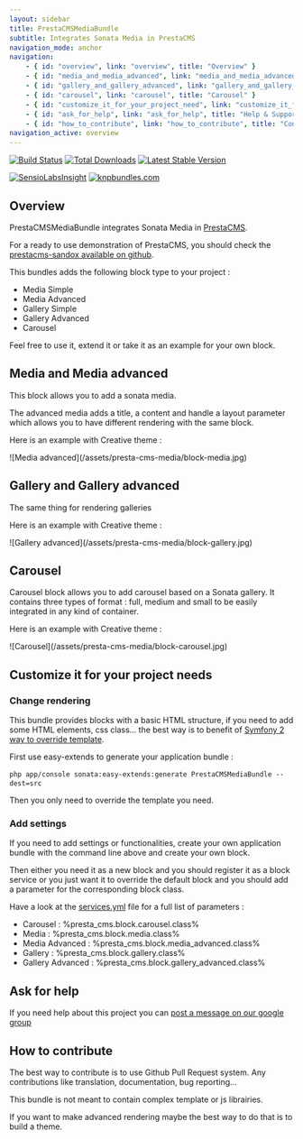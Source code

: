 ```yaml
---
layout: sidebar
title: PrestaCMSMediaBundle
subtitle: Integrates Sonata Media in PrestaCMS
navigation_mode: anchor
navigation:
    - { id: "overview", link: "overview", title: "Overview" }
    - { id: "media_and_media_advanced", link: "media_and_media_advanced", title: "Media" }
    - { id: "gallery_and_gallery_advanced", link: "gallery_and_gallery_advanced", title: "Gallery" }
    - { id: "carousel", link: "carousel", title: "Carousel" }
    - { id: "customize_it_for_your_project_need", link: "customize_it_for_your_project_need", title: "Customize" }
    - { id: "ask_for_help", link: "ask_for_help", title: "Help & Support" }
    - { id: "how_to_contribute", link: "how_to_contribute", title: "Contribute" }
navigation_active: overview
---
```


[![Build Status](https://secure.travis-ci.org/prestaconcept/PrestaCMSMediaBundle.png)](http://travis-ci.org/prestaconcept/PrestaCMSMediaBundle)
[![Total Downloads](https://poser.pugx.org/presta/cms-media-bundle/downloads.png)](https://packagist.org/packages/presta/cms-media-bundle)
[![Latest Stable Version](https://poser.pugx.org/presta/cms-media-bundle/v/stable.png)](https://packagist.org/packages/presta/cms-media-bundle)

[![SensioLabsInsight](https://insight.sensiolabs.com/projects/d4e48cf2-8182-4eae-a7aa-f2c370cffb55/big.png)](https://insight.sensiolabs.com/projects/d4e48cf2-8182-4eae-a7aa-f2c370cffb55)
[![knpbundles.com](http://knpbundles.com/prestaconcept/PrestaCMSMediaBundle/badge)](http://knpbundles.com/prestaconcept/PrestaCMSMediaBundle)

## Overview

PrestaCMSMediaBundle integrates Sonata Media in [PrestaCMS][1].

For a ready to use demonstration of PrestaCMS, you should check the [prestacms-sandox available on github][7].

This bundles adds the following block type to your project :

-   Media Simple
-   Media Advanced
-   Gallery Simple
-   Gallery Advanced
-   Carousel

Feel free to use it, extend it or take it as an example for your own block.

## Media and Media advanced

This block allows you to add a sonata media.

The advanced media adds a title, a content and handle a layout parameter which allows you to have different rendering with the same block.

Here is an example with Creative theme :

<div class="screenshot" markdown="1">
![Media advanced](/assets/presta-cms-media/block-media.jpg)
</div>

## Gallery and Gallery advanced

The same thing for rendering galleries

Here is an example with Creative theme :

<div class="screenshot" markdown="1">
![Gallery advanced](/assets/presta-cms-media/block-gallery.jpg)
</div>

## Carousel

Carousel block allows you to add carousel based on a Sonata gallery. It contains three types of format : full, medium and small to be easily integrated in any kind of container.

Here is an example with Creative theme :

<div class="screenshot" markdown="1">
![Carousel](/assets/presta-cms-media/block-carousel.jpg)
</div>

## Customize it for your project needs

### Change rendering

This bundle provides blocks with a basic HTML structure, if you need to add some HTML elements, css class... the best way is to benefit of [Symfony 2
way to override template][5].

First use easy-extends to generate your application bundle :

    php app/console sonata:easy-extends:generate PrestaCMSMediaBundle --dest=src

Then you only need to override the template you need.

### Add settings

If you need to add settings or functionalities, create your own application bundle with the command line above and create your own block.

Then either you need it as a new block and you should register it as a block service or you just want it to override the default block and you should
add a parameter for the corresponding block class.

Have a look at the [services.yml][6] file for a full list of parameters :

-   Carousel : %presta_cms.block.carousel.class%
-   Media : %presta_cms.block.media.class%
-   Media Advanced : %presta_cms.block.media_advanced.class%
-   Gallery : %presta_cms.block.gallery.class%
-   Gallery Advanced : %presta_cms.block.gallery_advanced.class%

## Ask for help ##

If you need help about this project you can [post a message on our google group][3]

## How to contribute ##

The best way to contribute is to use Github Pull Request system. Any contributions like translation, documentation, bug reporting...

This bundle is not meant to contain complex template or js librairies.

If you want to make advanced rendering maybe the best way to do that is to build a theme.


[1]: https://github.com/prestaconcept/PrestaCMSCoreBundle
[2]: https://github.com/prestaconcept/prestacms-sandbox
[3]: https://groups.google.com/forum/?hl=fr&fromgroups#!forum/prestacms-devs
[4]: http://sonata-project.org/bundles/media/master/doc/reference/installation.html
[5]: http://symfony.com/doc/2.0/book/templating.html#overriding-bundle-templates
[6]: https://github.com/prestaconcept/PrestaCMSMediaBundle/blob/master/Resources/config/services.yml
[7]: http://sandbox.prestacms.fr/medias/media
